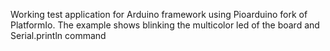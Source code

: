 Working test application for Arduino framework using Pioarduino fork of PlatformIo.
The example shows blinking the multicolor led of the board and Serial.println command
